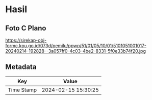 # Hasil

## Foto C Plano

https://sirekap-obj-formc.kpu.go.id/073d/pemilu/ppwp/51/01/05/10/01/5101051001017-20240214-192828--3a057ff0-4c03-4be2-8331-5f0e33b74f20.jpg


## Metadata

| Key        | Value               |
| ---------- | ------------------- |
| Time Stamp | 2024-02-15 15:30:25 |



